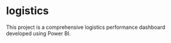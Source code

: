# logistics
This project is a comprehensive logistics performance dashboard developed using Power BI. 
